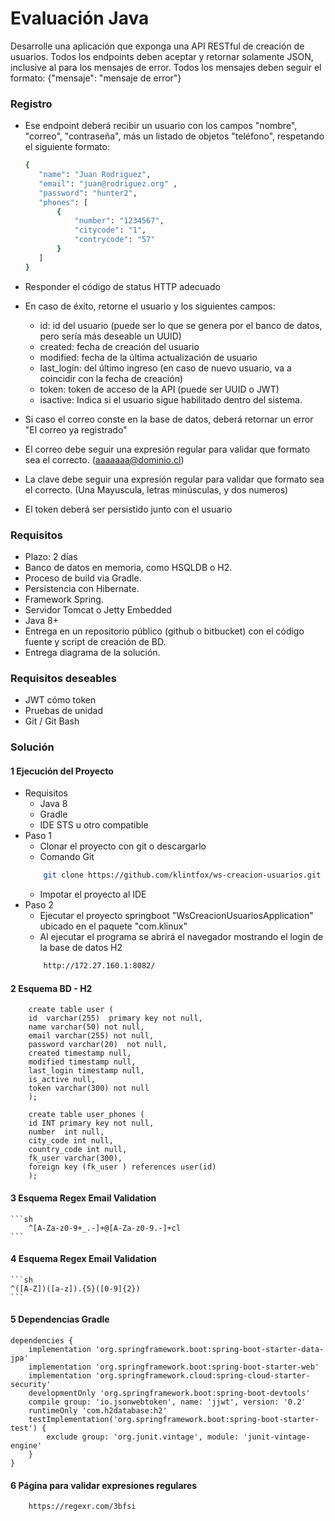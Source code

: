 # Evaluación Java

Desarrolle una aplicación que exponga una API RESTful de creación de usuarios. 
Todos los endpoints deben aceptar y retornar solamente JSON, inclusive al para los mensajes de error. 
Todos los mensajes deben seguir el formato: 
 {"mensaje": "mensaje de error"} 

###  Registro 
* Ese endpoint deberá recibir un usuario con los campos "nombre", "correo", "contraseña", más un listado de objetos "teléfono", respetando el siguiente formato: 
     ```sh
     { 
        "name": "Juan Rodriguez", 
        "email": "juan@rodriguez.org" , 
        "password": "hunter2", 
        "phones": [ 
            { 
                "number": "1234567", 
                "citycode": "1",	 
                "contrycode": "57" 
            } 
        ] 
    }
     ```
* Responder el código de status HTTP adecuado 
* En caso de éxito, retorne el usuario y los siguientes campos: 
    - id: id del usuario (puede ser lo que se genera por el banco de datos, pero sería más deseable un UUID) 
    - created: fecha de creación del usuario 
    - modified: fecha de la última actualización de usuario 
    - last_login: del último ingreso (en caso de nuevo usuario, va a coincidir con la fecha de creación) 
    - token: token de acceso de la API (puede ser UUID o JWT) 
    - isactive: Indica si el usuario sigue habilitado dentro del sistema. 

* Si caso el correo conste en la base de datos, deberá retornar un error "El correo ya registrado"
* El correo debe seguir una expresión regular para validar que formato sea el correcto. (aaaaaaa@dominio.cl) 
* La clave debe seguir una expresión regular para validar que formato sea el correcto. (Una Mayuscula, letras minúsculas, y dos numeros) 
* El token deberá ser persistido junto con el usuario 

### Requisitos 
* Plazo: 2 días 
* Banco de datos en memoria, como HSQLDB o H2. 
* Proceso de build via Gradle. 
* Persistencia con Hibernate. 
* Framework Spring. 
* Servidor Tomcat o Jetty Embedded 
* Java 8+ 
* Entrega en un repositorio público (github o bitbucket) con el código fuente y script de creación de BD. 
* Entrega diagrama de la solución. 

### Requisitos deseables 
* JWT cómo token 
* Pruebas de unidad 
* Git / Git Bash
### Solución

#### 1 Ejecución del Proyecto
* Requisitos
    - Java 8
    - Gradle
    - IDE STS u otro compatible
* Paso 1
    - Clonar el proyecto con git o descargarlo
    - Comando Git
    ```sh
        git clone https://github.com/klintfox/ws-creacion-usuarios.git
    ```
    - Impotar el proyecto al IDE   
* Paso 2
    - Ejecutar el proyecto springboot "WsCreacionUsuariosApplication" ubicado en el paquete "com.klinux"
    - Al ejecutar el programa se abrirá el navegador mostrando el login de la base de datos H2
    ```sh
        http://172.27.160.1:8082/
     ```
#### 2 Esquema BD - H2
    
        create table user ( 
        id  varchar(255)  primary key not null,
        name varchar(50) not null, 
        email varchar(255) not null, 
        password varchar(20)  not null, 
        created timestamp null, 
        modified timestamp null,
        last_login timestamp null,
        is_active null,
        token varchar(300) not null
        );
    
        create table user_phones ( 
        id INT primary key not null,
        number  int null, 
        city_code int null, 
        country_code int null, 
        fk_user varchar(300),
        foreign key (fk_user ) references user(id)
        );
    

#### 3 Esquema Regex Email Validation
    ```sh
        ^[A-Za-z0-9+_.-]+@[A-Za-z0-9.-]+cl
    ```
#### 4 Esquema Regex Email Validation
    ```sh
    ^([A-Z])([a-z]).{5}([0-9]{2})
    ```
#### 5 Dependencias Gradle
     
    dependencies {
        implementation 'org.springframework.boot:spring-boot-starter-data-jpa'
        implementation 'org.springframework.boot:spring-boot-starter-web'
        implementation 'org.springframework.cloud:spring-cloud-starter-security'
        developmentOnly 'org.springframework.boot:spring-boot-devtools'
        compile group: 'io.jsonwebtoken', name: 'jjwt', version: '0.2'
        runtimeOnly 'com.h2database:h2'
        testImplementation('org.springframework.boot:spring-boot-starter-test') {
            exclude group: 'org.junit.vintage', module: 'junit-vintage-engine'
        }
    }
     
#### 6 Página para validar expresiones regulares
    
        https://regexr.com/3bfsi
    